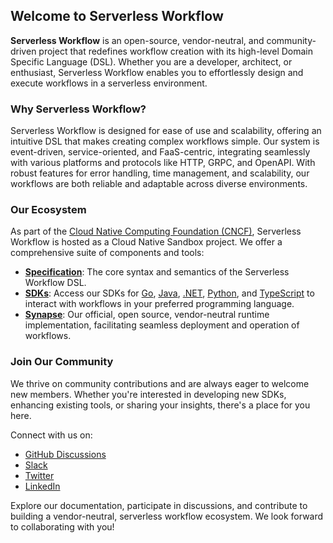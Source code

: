 ## Welcome to Serverless Workflow

**Serverless Workflow** is an open-source, vendor-neutral, and community-driven project that redefines workflow creation with its high-level Domain Specific Language (DSL). Whether you are a developer, architect, or enthusiast, Serverless Workflow enables you to effortlessly design and execute workflows in a serverless environment. 

### Why Serverless Workflow?

Serverless Workflow is designed for ease of use and scalability, offering an intuitive DSL that makes creating complex workflows simple. Our system is event-driven, service-oriented, and FaaS-centric, integrating seamlessly with various platforms and protocols like HTTP, GRPC, and OpenAPI. With robust features for error handling, time management, and scalability, our workflows are both reliable and adaptable across diverse environments.

### Our Ecosystem

As part of the [Cloud Native Computing Foundation (CNCF)](https://www.cncf.io/), Serverless Workflow is hosted as a Cloud Native Sandbox project. We offer a comprehensive suite of components and tools:

- **[Specification](https://github.com/serverlessworkflow/specification)**: The core syntax and semantics of the Serverless Workflow DSL.
- **[SDKs](https://github.com/serverlessworkflow/specification#sdks)**: Access our SDKs for [Go](https://github.com/serverlessworkflow/sdk-go), [Java](https://github.com/serverlessworkflow/sdk-java), [.NET](https://github.com/serverlessworkflow/sdk-net), [Python](https://github.com/serverlessworkflow/sdk-python), and [TypeScript](https://github.com/serverlessworkflow/sdk-typescript) to interact with workflows in your preferred programming language.
- **[Synapse](https://github.com/serverlessworkflow/synapse)**: Our official, open source, vendor-neutral runtime implementation, facilitating seamless deployment and operation of workflows.

### Join Our Community

We thrive on community contributions and are always eager to welcome new members. Whether you're interested in developing new SDKs, enhancing existing tools, or sharing your insights, there's a place for you here.

Connect with us on:
- [GitHub Discussions](https://github.com/serverlessworkflow/specification/discussions)
- [Slack](https://join.slack.com/t/serverlessworkflow/shared_invite/xyz)
- [Twitter](https://twitter.com/ServerlessWF)
- [LinkedIn](https://www.linkedin.com/company/serverlessworkflow)

Explore our documentation, participate in discussions, and contribute to building a vendor-neutral, serverless workflow ecosystem. We look forward to collaborating with you!
